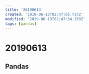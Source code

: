 ```yaml
---
title: '20190613'
created: '2019-06-13T02:47:05.737Z'
modified: '2019-06-13T02:47:34.159Z'
tags: [pandas]
---
```


# 20190613

## Pandas


